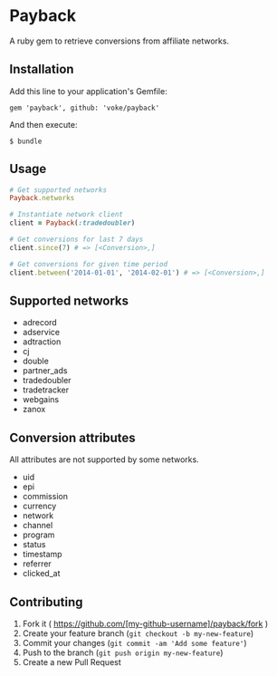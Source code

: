 # Payback

A ruby gem to retrieve conversions from affiliate networks.

## Installation

Add this line to your application's Gemfile:

    gem 'payback', github: 'voke/payback'

And then execute:

    $ bundle

## Usage

```ruby
# Get supported networks
Payback.networks

# Instantiate network client
client = Payback(:tradedoubler)

# Get conversions for last 7 days
client.since(7) # => [<Conversion>,]

# Get conversions for given time period
client.between('2014-01-01', '2014-02-01') # => [<Conversion>,]

```

## Supported networks
- adrecord
- adservice
- adtraction
- cj
- double
- partner_ads
- tradedoubler
- tradetracker
- webgains
- zanox

## Conversion attributes
All attributes are not supported by some networks.

- uid
- epi
- commission
- currency
- network
- channel
- program
- status
- timestamp
- referrer
- clicked_at

## Contributing

1. Fork it ( https://github.com/[my-github-username]/payback/fork )
2. Create your feature branch (`git checkout -b my-new-feature`)
3. Commit your changes (`git commit -am 'Add some feature'`)
4. Push to the branch (`git push origin my-new-feature`)
5. Create a new Pull Request
